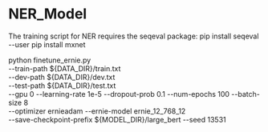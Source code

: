 # NER_Model
The training script for NER requires the seqeval package:
 pip install seqeval --user
 pip install mxnet


 python finetune_ernie.py \
    --train-path ${DATA_DIR}/train.txt \
    --dev-path ${DATA_DIR}/dev.txt \
    --test-path ${DATA_DIR}/test.txt \
    --gpu 0 --learning-rate 1e-5 --dropout-prob 0.1 --num-epochs 100 --batch-size 8 \
    --optimizer ernieadam --ernie-model ernie_12_768_12 \
    --save-checkpoint-prefix ${MODEL_DIR}/large_bert --seed 13531
